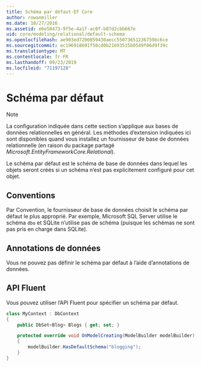 ```yaml
---
title: Schéma par défaut-EF Core
author: rowanmiller
ms.date: 10/27/2016
ms.assetid: e6e58473-9f5e-4a1f-ac0f-b87d2cbb667e
uid: core/modeling/relational/default-schema
ms.openlocfilehash: ae903ed7200859430aecc55073651236759bc6ce
ms.sourcegitcommit: ec196918691f50cd0b21693515b0549f06d9f39c
ms.translationtype: MT
ms.contentlocale: fr-FR
ms.lasthandoff: 09/23/2019
ms.locfileid: "71197128"
---
```

# <a name="default-schema"></a>Schéma par défaut

> [!NOTE]  
> La configuration indiquée dans cette section s’applique aux bases de données relationnelles en général. Les méthodes d’extension indiquées ici sont disponibles quand vous installez un fournisseur de base de données relationnelle (en raison du package partagé *Microsoft.EntityFrameworkCore.Relational*).

Le schéma par défaut est le schéma de base de données dans lequel les objets seront créés si un schéma n’est pas explicitement configuré pour cet objet.

## <a name="conventions"></a>Conventions

Par Convention, le fournisseur de base de données choisit le schéma par défaut le plus approprié. Par exemple, Microsoft SQL Server utilise le schéma `dbo` et SQLite n’utilise pas de schéma (puisque les schémas ne sont pas pris en charge dans SQLite).

## <a name="data-annotations"></a>Annotations de données

Vous ne pouvez pas définir le schéma par défaut à l’aide d’annotations de données.

## <a name="fluent-api"></a>API Fluent

Vous pouvez utiliser l’API Fluent pour spécifier un schéma par défaut.

<!-- [!code-csharp[Main](samples/core/relational/Modeling/FluentAPI/Relational/DefaultSchema.cs?highlight=7)] -->
``` csharp
class MyContext : DbContext
{
    public DbSet<Blog> Blogs { get; set; }

    protected override void OnModelCreating(ModelBuilder modelBuilder)
    {
        modelBuilder.HasDefaultSchema("blogging");
    }
}
```
